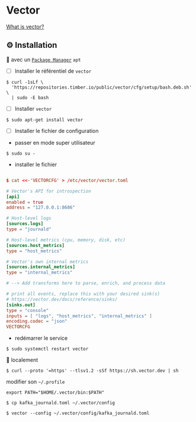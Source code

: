 # Vector

[What is vector?](https://vector.dev/docs/about/what-is-vector/)


## :gear: Installation 

:round_pushpin: avec un [`Package Manager`](https://vector.dev/docs/setup/installation/package-managers) `apt`

- [ ] Installer le référentiel de `vector`

```
$ curl -1sLf \
  'https://repositories.timber.io/public/vector/cfg/setup/bash.deb.sh' \
  | sudo -E bash
```

- [ ] Installer `vector`

```
$ sudo apt-get install vector
```

- [ ] Installer le fichier de configuration

* passer en mode super utilisateur

```
$ sudo su -
```

* installer le fichier

```toml

$ cat <<-'VECTORCFG' > /etc/vector/vector.toml

# Vector's API for introspection
[api]
enabled = true
address = "127.0.0.1:8686"

# Host-level logs
[sources.logs]
type = "journald"

# Host-level metrics (cpu, memory, disk, etc)
[sources.host_metrics]
type = "host_metrics"

# Vector's own internal metrics
[sources.internal_metrics]
type = "internal_metrics"

# --> Add transforms here to parse, enrich, and process data

# print all events, replace this with your desired sink(s)
# https://vector.dev/docs/reference/sinks/
[sinks.out]
type = "console"
inputs = [ "logs", "host_metrics", "internal_metrics" ]
encoding.codec = "json"
VECTORCFG
```

* redémarrer le service

```
$ sudo systemctl restart vector
```


:round_pushpin: localement

```
$ curl --proto '=https' --tlsv1.2 -sSf https://sh.vector.dev | sh
```

modifier son `~/.profile`

```
export PATH="$HOME/.vector/bin:$PATH"
```


```
$ cp kafka_journald.toml ~/.vector/config
```


```
$ vector --config ~/.vector/config/kafka_journald.toml
```
